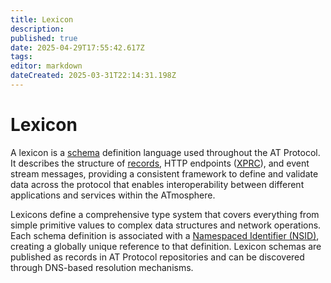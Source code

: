 ```yaml
---
title: Lexicon
description: 
published: true
date: 2025-04-29T17:55:42.617Z
tags: 
editor: markdown
dateCreated: 2025-03-31T22:14:31.198Z
---
```


# Lexicon
A lexicon is a [schema](https://en.wikipedia.org/wiki/Database_schema) definition language used throughout the AT Protocol. It describes the structure of [records](/en/wiki/reference/data/records), HTTP endpoints ([XPRC](/en/wiki/reference/networking/xprc)), and event stream messages, providing a consistent framework to define and validate data across the protocol that enables interoperability between different applications and services within the ATmosphere.

Lexicons define a comprehensive type system that covers everything from simple primitive values to complex data structures and network operations. Each schema definition is associated with a [Namespaced Identifier (NSID)](/en/wiki/reference/identifiers/nsid), creating a globally unique reference to that definition. Lexicon schemas are published as records in AT Protocol repositories and can be discovered through DNS-based resolution mechanisms.